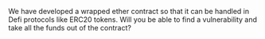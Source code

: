 We have developed a wrapped ether contract so that it can be handled in Defi protocols like ERC20 tokens. Will you be able to find a vulnerability and take all the funds out of the contract?